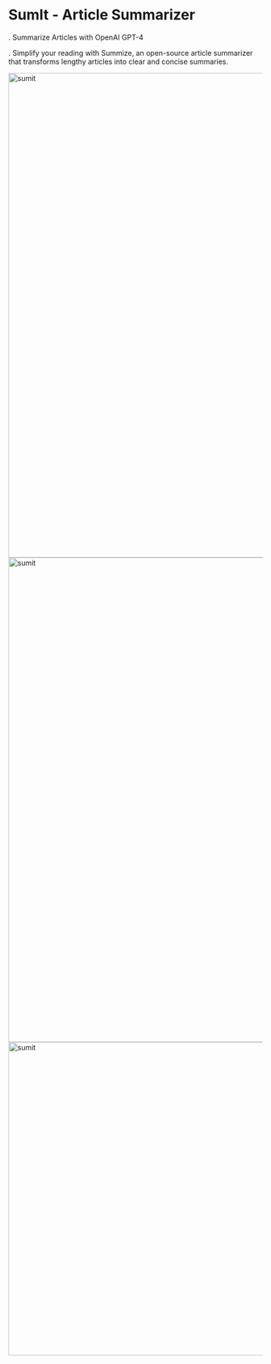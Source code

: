 <h1>SumIt - Article Summarizer </h1>
<p>. Summarize Articles with OpenAI GPT-4 </p>
<p>. Simplify your reading with Summize, an open-source article summarizer that transforms lengthy articles into clear and concise summaries.</p> 
<img width="959" alt="sumit" src="https://github.com/AyushAgarwal15/SumIt/assets/102687235/75c1c7f1-4266-4d87-8801-e8225557628c">
<img width="959" alt="sumit" src="https://github.com/AyushAgarwal15/SumIt/assets/102687235/7ff303ab-7ed4-4ee7-83a6-d834f84ee34d">
<img width="620" alt="sumit" src="https://github.com/AyushAgarwal15/SumIt/assets/102687235/bf0b3dcf-68cc-4393-961f-9ba98bc9d65a">
